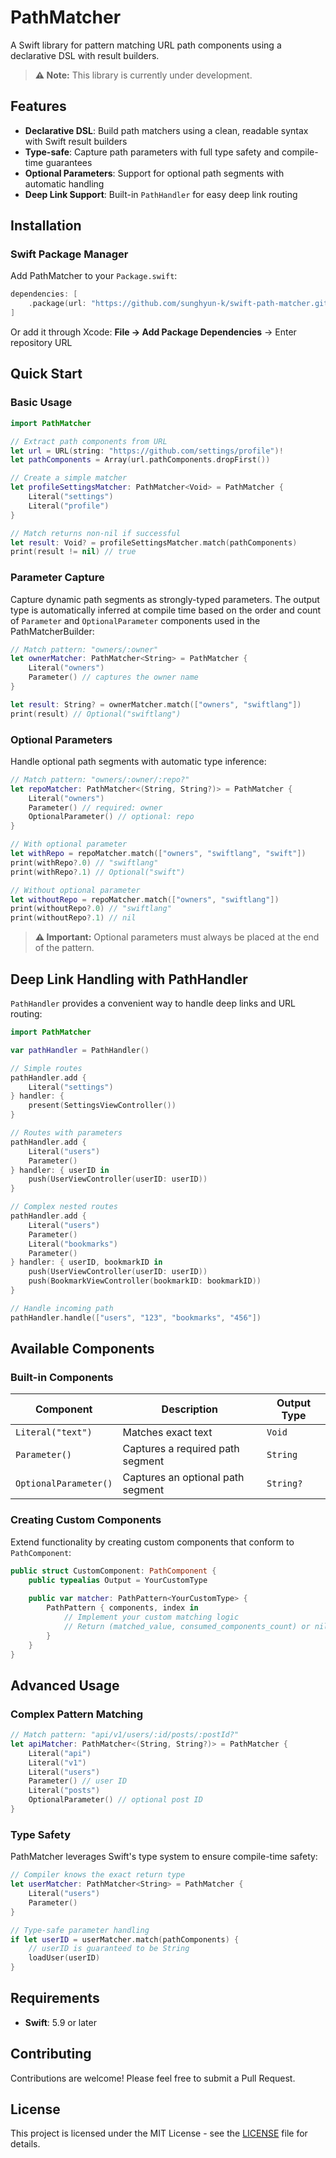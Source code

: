 # PathMatcher

A Swift library for pattern matching URL path components using a declarative DSL with result builders.

> **⚠️ Note:** This library is currently under development.

## Features

- **Declarative DSL**: Build path matchers using a clean, readable syntax with Swift result builders
- **Type-safe**: Capture path parameters with full type safety and compile-time guarantees
- **Optional Parameters**: Support for optional path segments with automatic handling
- **Deep Link Support**: Built-in `PathHandler` for easy deep link routing

## Installation

### Swift Package Manager

Add PathMatcher to your `Package.swift`:

```swift
dependencies: [
    .package(url: "https://github.com/sunghyun-k/swift-path-matcher.git", from: "0.1.0")
]
```

Or add it through Xcode: **File → Add Package Dependencies** → Enter repository URL

## Quick Start

### Basic Usage

```swift
import PathMatcher

// Extract path components from URL
let url = URL(string: "https://github.com/settings/profile")!
let pathComponents = Array(url.pathComponents.dropFirst())

// Create a simple matcher
let profileSettingsMatcher: PathMatcher<Void> = PathMatcher {
    Literal("settings")
    Literal("profile")
}

// Match returns non-nil if successful
let result: Void? = profileSettingsMatcher.match(pathComponents)
print(result != nil) // true
```

### Parameter Capture

Capture dynamic path segments as strongly-typed parameters. The output type is automatically inferred at compile time based on the order and count of `Parameter` and `OptionalParameter` components used in the PathMatcherBuilder:

```swift
// Match pattern: "owners/:owner"
let ownerMatcher: PathMatcher<String> = PathMatcher {
    Literal("owners")
    Parameter() // captures the owner name
}

let result: String? = ownerMatcher.match(["owners", "swiftlang"])
print(result) // Optional("swiftlang")
```

### Optional Parameters

Handle optional path segments with automatic type inference:

```swift
// Match pattern: "owners/:owner/:repo?"
let repoMatcher: PathMatcher<(String, String?)> = PathMatcher {
    Literal("owners")
    Parameter() // required: owner
    OptionalParameter() // optional: repo
}

// With optional parameter
let withRepo = repoMatcher.match(["owners", "swiftlang", "swift"])
print(withRepo?.0) // "swiftlang"
print(withRepo?.1) // Optional("swift")

// Without optional parameter
let withoutRepo = repoMatcher.match(["owners", "swiftlang"])
print(withoutRepo?.0) // "swiftlang"
print(withoutRepo?.1) // nil
```

> **⚠️ Important:** Optional parameters must always be placed at the end of the pattern.

## Deep Link Handling with PathHandler

`PathHandler` provides a convenient way to handle deep links and URL routing:

```swift
import PathMatcher

var pathHandler = PathHandler()

// Simple routes
pathHandler.add {
    Literal("settings")
} handler: {
    present(SettingsViewController())
}

// Routes with parameters
pathHandler.add {
    Literal("users")
    Parameter()
} handler: { userID in
    push(UserViewController(userID: userID))
}

// Complex nested routes
pathHandler.add {
    Literal("users")
    Parameter()
    Literal("bookmarks")
    Parameter()
} handler: { userID, bookmarkID in
    push(UserViewController(userID: userID))
    push(BookmarkViewController(bookmarkID: bookmarkID))
}

// Handle incoming path
pathHandler.handle(["users", "123", "bookmarks", "456"])
```

## Available Components

### Built-in Components

| Component | Description | Output Type |
|-----------|-------------|-------------|
| `Literal("text")` | Matches exact text | `Void` |
| `Parameter()` | Captures a required path segment | `String` |
| `OptionalParameter()` | Captures an optional path segment | `String?` |

### Creating Custom Components

Extend functionality by creating custom components that conform to `PathComponent`:

```swift
public struct CustomComponent: PathComponent {
    public typealias Output = YourCustomType
    
    public var matcher: PathPattern<YourCustomType> {
        PathPattern { components, index in
            // Implement your custom matching logic
            // Return (matched_value, consumed_components_count) or nil
        }
    }
}
```

## Advanced Usage

### Complex Pattern Matching

```swift
// Match pattern: "api/v1/users/:id/posts/:postId?"
let apiMatcher: PathMatcher<(String, String?)> = PathMatcher {
    Literal("api")
    Literal("v1")
    Literal("users")
    Parameter() // user ID
    Literal("posts")
    OptionalParameter() // optional post ID
}
```

### Type Safety

PathMatcher leverages Swift's type system to ensure compile-time safety:

```swift
// Compiler knows the exact return type
let userMatcher: PathMatcher<String> = PathMatcher {
    Literal("users")
    Parameter()
}

// Type-safe parameter handling
if let userID = userMatcher.match(pathComponents) {
    // userID is guaranteed to be String
    loadUser(userID)
}
```

## Requirements

- **Swift**: 5.9 or later

## Contributing

Contributions are welcome! Please feel free to submit a Pull Request.

## License

This project is licensed under the MIT License - see the [LICENSE](LICENSE.md) file for details.
